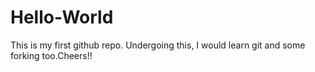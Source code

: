 # Hello-World
This is my first github repo.
Undergoing this, I would learn git and some forking too.Cheers!!
